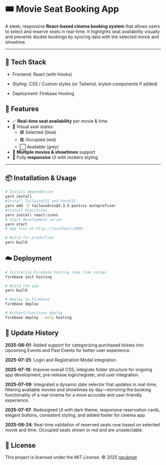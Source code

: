 # 🎟️ Movie Seat Booking App

A sleek, responsive **React-based cinema booking system** that allows users to select and reserve seats in real-time. It highlights seat availability visually and prevents double bookings by syncing data with the selected movie and showtime.

---

## 🧪 Tech Stack
- Frontend: React (with Hooks)

- Styling: CSS / Custom styles (or Tailwind, styled-components if added)

- Deployment: Firebase Hosting

## 🚀 Features

- ✅ **Real-time seat availability** per movie & time
- 🎨 Visual seat states:
  - 🟦 Selected (blue)
  - 🟥 Occupied (red)
  - ⬜ Available (grey)
- 🎥 **Multiple movies & showtimes** support
- 📱 Fully **responsive** UI with modern styling

---

## 📦 Installation & Usage

```bash
# Install dependencies
yarn install
#Install TailwindCSS and PostCSS
yarn add -D tailwindcss@3.3.5 postcss autoprefixer
#install ReactIcons
yarn install react-icons
# Start development server
yarn start
# App runs at http://localhost:3000

# Build for production
yarn build

```

## ☁️ Deployment
```bash
# Initialize Firebase hosting (one time setup)
firebase init hosting

# Build the app
yarn build

# Deploy to Firebase
firebase deploy

# Without/functions deploy
firebase deploy --only hosting
```

## 📅 Update History

**2025-08-01**: Added support for categorizing purchased tickets into Upcoming Events and Past Events for better user experience.

**2025-07-25**: Login and Registration Modal integration.

**2025-07-10**: Improve overall CSS, integrate folder structure for ongoing app development, pre-release login/register, and user integration.


**2025-07-09**: Integrated a dynamic date selector that updates in real-time, filtering available movies and showtimes by day—mirroring the booking functionality of a real cinema for a more accurate and user-friendly experience.

**2025-07-07**: Redesigned UI with dark theme, responsive reservation cards, elegant buttons, consistent styling, and added footer for cinema app.

**2025-06-24**: Real-time validation of reserved seats now based on selected movie and time. Occupied seats shown in red and are unselectable.

## 📄 License
This project is licensed under the MIT License.
© 2025 [rarubinat](https://github.com/rarubinat)
